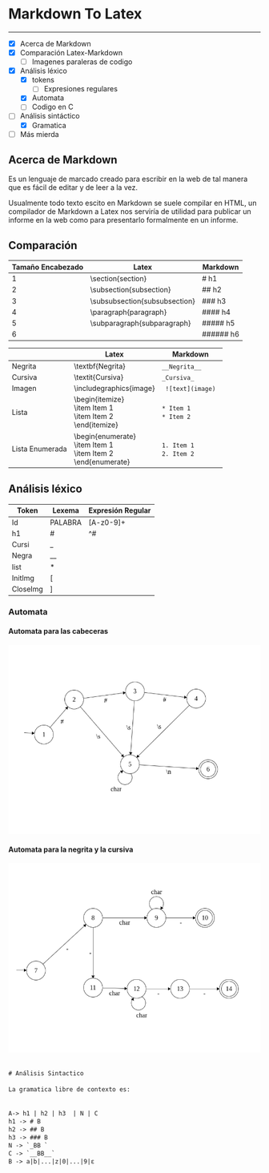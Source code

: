 # Markdown To Latex
* * * *

- [x] Acerca de Markdown
- [x] Comparación Latex-Markdown
  - [ ] Imagenes paraleras de codigo
- [x] Análisis léxico
  - [x] tokens
    - [ ] Expresiones regulares
  - [x] Automata
  - [ ] Codigo en C
- [ ] Análisis sintáctico
  - [x] Gramatica
- [ ] Más mierda

## Acerca de Markdown

Es un lenguaje de marcado creado para escribir en la web de tal manera que es fácil de editar y de leer a la vez.

Usualmente todo texto escito en Markdown se suele compilar en HTML, un compilador de Markdown a Latex nos serviría de utilidad para publicar un informe en la web como para presentarlo formalmente en un informe.

## Comparación

| Tamaño Encabezado | Latex                         | Markdown  |
|-------------------|-------------------------------|-----------|
| 1                 | \section{section}             | # h1      |
| 2                 | \subsection{subsection}       | ## h2     |
| 3                 | \subsubsection{subsubsection} | ### h3    |
| 4                 | \paragraph{paragraph}         | #### h4   |
| 5                 | \subparagraph{subparagraph}   | ##### h5  |
| 6                 |                               | ###### h6 |



|          | Latex | Markdown |
|---------|----------|----------|
| Negrita | \textbf{Negrita} |  `__Negrita__` |
| Cursiva | \textit{Cursiva} | `_Cursiva_` |
| Imagen |    \includegraphics{image}             |    `  ![text](image)  `    |
| Lista |  \begin{itemize} <br>    \item Item 1 <br>  \item Item 2 <br> \end{itemize} | `* Item 1` <br> `* Item 2` |
| Lista Enumerada |  \begin{enumerate} <br>    \item Item 1 <br>  \item Item 2 <br> \end{enumerate} | `1. Item 1` <br> `2. Item 2` |

## Análisis léxico

| Token | Lexema | Expresión Regular |
|--------|------|-------------------|
| Id | PALABRA | [A-z0-9]+|
| h1 | # |  ^#   |    
| Cursi  |  _   |          |
|  Negra |  __ |    |
| list  |  *   |          |
| InitImg   |  [ |       |   
|  CloseImg  |  ] |       |   

### Automata

#### Automata para las cabeceras

![](imagenes/automata1.png)

#### Automata para la negrita y la cursiva

![](imagenes/automata2.png)
  ```

# Análisis Sintactico

La gramatica libre de contexto es:


A-> h1 | h2 | h3  | N | C
h1 -> # B  
h2 -> ## B  
h3 -> ### B  
N -> `_BB `  
C -> `__BB__`  
B -> a|b|...|z|0|...|9|ε  
